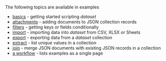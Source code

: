 
The following topics are available in examples

+ [basics](basics.html) - getting started scripting _dataset_
+ [attachments](attachments.html) - adding documents to JSON collection records
+ [filters](filters.html) - getting keys or fields conditionally
+ [import](import.html) - importing data into _dataset_ from CSV, XLSX or Sheets
+ [export](export.html) - exporting data from a _dataset_ collection
+ [extract](extract.html) - list unique values in a collection
+ [join](join.html) - merge JSON documents with existing JSON records in a collection
+ [a workflow](a-workflow.html) - lists examples as a single page

